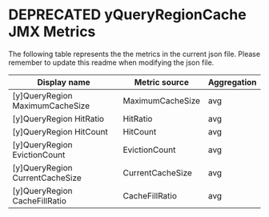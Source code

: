 # DEPRECATED yQueryRegionCache JMX Metrics
The following table represents the the metrics in the current json file. Please remember to update this readme when modifying the json file.


|Display name	|Metric source	|Aggregation|
|-------------|---------------|-----------|
|[y]QueryRegion MaximumCacheSize|MaximumCacheSize|avg|
|[y]QueryRegion HitRatio|HitRatio|avg|
|[y]QueryRegion HitCount|HitCount|avg|
|[y]QueryRegion EvictionCount|EvictionCount|avg|
|[y]QueryRegion CurrentCacheSize|CurrentCacheSize|avg|
|[y]QueryRegion CacheFillRatio|CacheFillRatio|avg|

